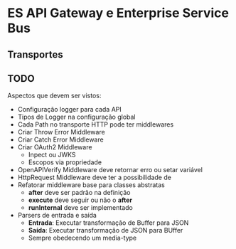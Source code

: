 # ES API Gateway e Enterprise Service Bus

## Transportes

## TODO

Aspectos que devem ser vistos:

- Configuração logger para cada API
- Tipos de Logger na configuração global
- Cada Path no transporte HTTP pode ter middlewares
- Criar Throw Error Middleware
- Criar Catch Error Middleware
- Criar OAuth2 Middleware
  - Inpect ou JWKS
  - Escopos via propriedade
- OpenAPIVerify Middleware deve retornar erro ou setar variável
- HttpRequest Middleware deve ter a possibilidade de 
- Refatorar middleware base para classes abstratas
  - **after** deve ser padrão na definição
  - **execute** deve seguir ou não o **after**
  - **runInternal** deve ser implementado
- Parsers de entrada e saída
  - **Entrada**: Executar transformação de Buffer para JSON
  - **Saída**: Executar transformação de JSON para BUffer
  - Sempre obedecendo um media-type
